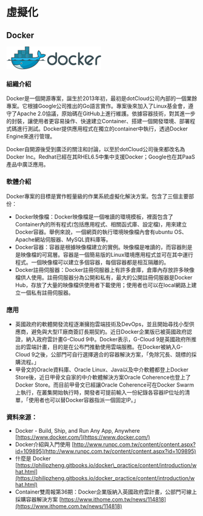 # **虛擬化**

## **Docker**

![](/assets/Docker.png)

### 組織介紹

Docker是一個開源專案，誕生於2013年初，最初是dotCloud公司內部的一個業餘專案。它根據Google公司推出的Go語言實作。專案後來加入了Linux基金會，遵守了Apache 2.0協議，原始碼在GitHub上進行維護。依據容器技術，對其進一步的封裝，讓使用者更容易操作、快速建立Container、搭建一個開發環境、部署程式碼進行測試。Docker提供應用程式在獨立的container中執行，透過Docker Engine來進行管理。

Docker自開源後受到廣泛的關注和討論，以至於dotCloud公司後來都改名為Docker Inc。Redhat已經在其RHEL6.5中集中支援Docker；Google也在其PaaS產品中廣泛應用。

### 軟體介紹

Docker專案的目標是實作輕量級的作業系統虛擬化解決方案。包含了三個主要部份：

* Docker映像檔：Docker映像檔是一個唯讀的環境模板，裡面包含了Container內的所有程式\(包括應用程式、相關函式庫、設定檔\)，用來建立Docker容器。舉例來說，一個網頁的執行環境映像檔內會有ubuntu OS、Apache網站伺服器、MySQL資料庫等。
* Docker容器：容器是根據映像檔建立的實例。映像檔是唯讀的，而容器則是是映像檔的可寫層。容器是一個簡易版的Linux環境應用程式並可在其中運行程式。一個映像檔可以建立多個容器，每個容器都是相互隔離的。
* Docker註冊伺服器：Docker註冊伺服器上有許多倉庫，倉庫內存放許多映像檔供人使用。註冊伺服器分為公開和私有，最大的公開註冊伺服器是Docker Hub，存放了大量的映像檔供使用者下載使用；使用者也可以在local網路上建立一個私有註冊伺服器。

### 應用

* 英國政府的軟體開發流程逐漸擁抱雲端技術及DevOps，並且開始尋找小型供應商，避免與大型IT廠商簽訂長期契約。近日Docker企業版已被英國政府認證，納入政府雲計畫G-Cloud 9中。Docker表示，G-Cloud 9是英國政府所推出的雲端計畫，目的是在公布門推動使用雲端服務。在Docker被納入G-Cloud 9之後，公部門可自行選擇適合的容器解決方案，「免除冗長、競標的採購流程。」
* 甲骨文的Oracle資料庫、Oracle Linux、Java以及中介軟體都登上Docker Store後，近日甲骨文自家的中介軟體解決方案Oracle Coherence也登上了Docker Store。而目前甲骨文已經讓Oracle Coherence可在Docker Swarm上執行，在叢集開始執行時，開發者可提前輸入一份紀錄各容器IP位址的清單，「使用者也可以替Docker容器指派一個固定IP。」

### 資料來源：

* Docker - Build, Ship, and Run Any App, Anywhere [https://www.docker.com/](https://www.docker.com/)
* Docker介紹與入門使用 [http://www.runpc.com.tw/content/content.aspx?id=109895](http://www.runpc.com.tw/content/content.aspx?id=109895)
* 什麼是 Docker [https://philipzheng.gitbooks.io/docker\_practice/content/introduction/what.html](https://philipzheng.gitbooks.io/docker_practice/content/introduction/what.html)
* Container雙周報第36期：Docker企業版納入英國政府雲計畫，公部門可線上採購容器解決方案 [https://www.ithome.com.tw/news/114818](https://www.ithome.com.tw/news/114818)



